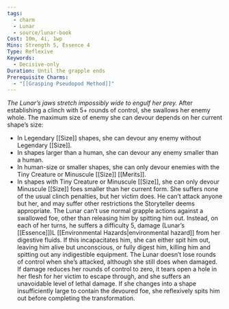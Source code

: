 ```yaml
---
tags:
  - charm
  - Lunar
  - source/lunar-book
Cost: 10m, 4i, 1wp
Mins: Strength 5, Essence 4
Type: Reflexive
Keywords:
  - Decisive-only
Duration: Until the grapple ends
Prerequisite Charms:
  - "[[Grasping Pseudopod Method]]"
---
```

*The Lunar’s jaws stretch impossibly wide to engulf her prey.*
After establishing a clinch with 5+ rounds of control, she swallows her enemy whole. The maximum size of enemy she can devour depends on her current shape’s size: 
- In Legendary [[Size]] shapes, she can devour any enemy without Legendary [[Size]]. 
- In shapes larger than a human, she can devour any enemy smaller than a human. 
- In human-size or smaller shapes, she can only devour enemies with the Tiny Creature or Minuscule [[Size]] [[Merits]]. 
- In shapes with Tiny Creature or Minuscule [[Size]], she can only devour Minuscule [[Size]] foes smaller than her current form. She suffers none of the usual clinch penalties, but her victim does. He can’t attack anyone but her, and may suffer other restrictions the Storyteller deems appropriate. The Lunar can’t use normal grapple actions against a swallowed foe, other than releasing him by spitting him out. Instead, on each of her turns, he suffers a difficulty 5, damage (Lunar’s [[Essence]])L [[Environmental Hazards|environmental hazard]] from her digestive fluids. If this incapacitates him, she can either spit him out, leaving him alive but unconscious, or fully digest him, killing him and spitting out any indigestible equipment. The Lunar doesn’t lose rounds of control when she’s attacked, although she still does when damaged. If damage reduces her rounds of control to zero, it tears open a hole in her flesh for her victim to escape through, and she suffers an unavoidable level of lethal damage. If she changes into a shape insufficiently large to contain the devoured foe, she reflexively spits him out before completing the transformation.